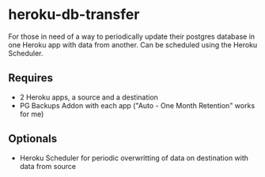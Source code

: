 heroku-db-transfer
==================

For those in need of a way to periodically update their postgres database in one Heroku app with data from another. Can be scheduled using the Heroku Scheduler.


Requires
--------

- 2 Heroku apps, a source and a destination
- PG Backups Addon with each app ("Auto - One Month Retention" works for me)

Optionals
---------

- Heroku Scheduler for periodic overwritting of data on destination with data from source
